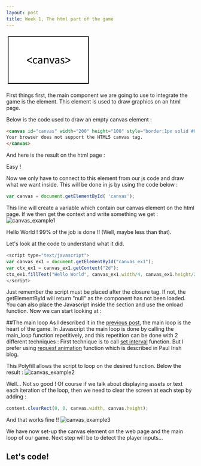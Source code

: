```yaml
---
layout: post
title: Week 1, The html part of the game
---
```


![excerpt picture](/images/posts/2015-9-18/excerpt.png "excerpt picture")

First things first, the main component we are going to use to integrate the game is the <canvas> element. This element is used to draw graphics on an html page.

Below is the code used to draw an empty canvas element :
```html
<canvas id="canvas" width="200" height="100" style="border:1px solid #000000;">
Your browser does not support the HTML5 canvas tag.
</canvas>
```

And here is the result on the html page :


Easy !

Now we only have to connect to this <canvas> element from our js code and draw what we want inside. This will be done in js by using the code below :
```javascript
var canvas = document.getElementById( 'canvas');
```

This line will create a variable which contain our canvas element on the html page.
If we then get the context and write something we get :
![canvas_example1](/images/posts/2015-9-18/canvas_example1.png "canvas example 1")


Hello World ! 99% of the job is done !! (Well, maybe less than that). 

Let's look at the code to understand what it did.

```javascript
<script type="text/javascript">
var canvas_ex1 = document.getElementById("canvas_ex1");
var ctx_ex1 = canvas_ex1.getContext("2d");
ctx_ex1.fillText("Hello World", canvas_ex1.width/4, canvas_ex1.height/2);
</script>
```

Just remember the script must be placed after the </canvas> closure tag.
If not, the getElementById will return "null" as the component has not been loaded.
You can also place the Javascript inside the <head> section and use the onload function. Now we can start looking at :

##The main loop
As I described it in the [previous post](http://givemehtml5.github.io/Day-0-A-long-journey/#game_engine), the main loop is the heart of the game.
In Javascript the main loop is done by calling the main_loop function repetitively, and this repetition can be done with 2 different techniques :
First technique is to call [set interval](http://www.w3schools.com/jsref/met_win_setinterval.asp) function. But I prefer using [request animation](http://www.paulirish.com/2011/requestanimationframe-for-smart-animating/) function which is described in Paul Irish blog.

This Polyfill allows the script to loop on the desired function. Below the result :
![canvas_example2](/images/posts/2015-9-18/canvas_example2.png "canvas example 2")


Well... Not so good !
Of course if we talk about displaying assets or text each iteration of the loop, then we need to clear the screen at each step by adding :
```javascript
context.clearRect(0, 0, canvas.width, canvas.height);
```

And that works fine !! 
![canvas_example3](/images/posts/2015-9-18/canvas_example3.png "canvas example 3")


We have now set-up the canvas element on the web page and the main loop of our game.
Next step will be to detect the player inputs...


## Let's code!
